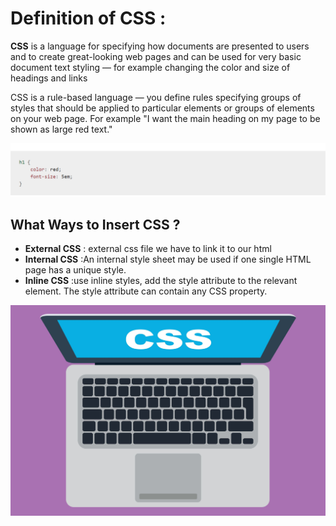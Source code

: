 # Definition of CSS :

**CSS** is a language for specifying how documents are presented to users and to create great-looking web pages and  can be used for very basic document text styling — for example changing the color and size of headings and links

CSS is a rule-based language — you define rules specifying groups of styles that should be applied to particular elements or groups of elements on your web page. For example "I want the main heading on my page to be shown as large red text."

![SCC](Screenshot_2.png)

## What Ways to Insert CSS ?

- **External CSS** : external css file we have to link it to our html
- **Internal CSS** :An internal style sheet may be used if one single HTML page has a unique style.
- **Inline CSS** :use inline styles, add the style attribute to the relevant element. The style attribute can contain any CSS property.

![css](pppp.jpg)